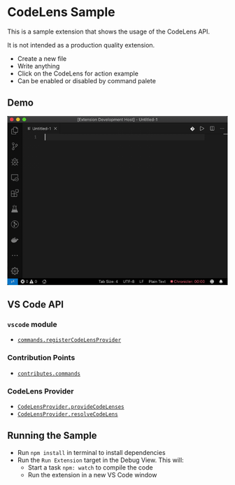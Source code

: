 # CodeLens Sample

This is a sample extension that shows the usage of the CodeLens API.

It is not intended as a production quality extension.

- Create a new file
- Write anything
- Click on the CodeLens for action example
- Can be enabled or disabled by command palete

## Demo

![demo](demo.gif)

## VS Code API

### `vscode` module

- [`commands.registerCodeLensProvider`](https://code.visualstudio.com/api/references/vscode-api#commands.registerCodeLensProvider)

### Contribution Points

- [`contributes.commands`](https://code.visualstudio.com/api/references/contribution-points#contributes.commands)

### CodeLens Provider

- [`CodeLensProvider.provideCodeLenses`](https://code.visualstudio.com/api/references/vscode-api#CodeLensProvider.provideCodeLenses)
- [`CodeLensProvider.resolveCodeLens`](https://code.visualstudio.com/api/references/vscode-api#CodeLensProvider.resolveCodeLens)

## Running the Sample

- Run `npm install` in terminal to install dependencies
- Run the `Run Extension` target in the Debug View. This will:
	- Start a task `npm: watch` to compile the code
	- Run the extension in a new VS Code window